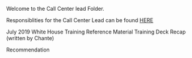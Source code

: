 Welcome to the Call Center lead Folder.

Responsiblities for the Call Center Lead can be found [HERE](https://github.com/department-of-veterans-affairs/va.gov-team/blob/master/Platform/Teams/Triage/Call%20Center/Call%20Center%20Lead%20Responsibilities.md)

July 2019 White House Training Reference Material
Training Deck
Recap (written by Chante)

Recommendation
